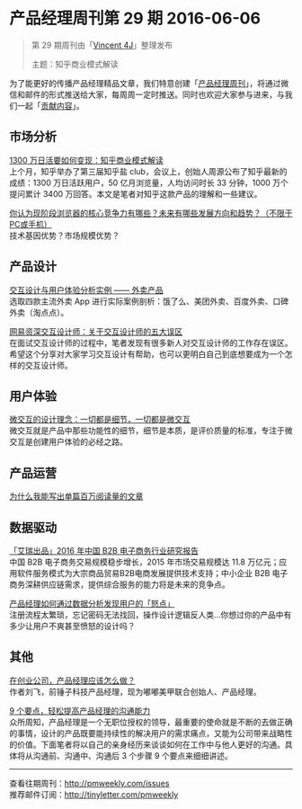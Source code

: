 # 产品经理周刊第 29 期 2016-06-06

> 第 29 期周刊由「[Vincent 4J](http://pmweekly.com/contributors#vincent4j)」整理发布 
> 
> 主题：知乎商业模式解读

为了能更好的传播产品经理精品文章，我们特意创建「[产品经理周刊](http://pmweekly.com/)」，将通过微信和邮件的形式推送给大家，每周周一定时推送。同时也欢迎大家参与进来，与我们一起「[贡献内容](https://github.com/vincent4j/pmweekly.com/issues/new)」。

## 市场分析

[1300 万日活要如何变现：知乎商业模式解读](http://mp.weixin.qq.com/s?__biz=MjM5OTEwNjI2MA==&mid=2651731455&idx=1&sn=b57222a6042ba3e0be03cfc2fc3d71c5&scene=23&srcid=0605gHUu7PCj21lAq3mE0B0g#rd)   
上个月，知乎举办了第三届知乎盐 club，会议上，创始人周源公布了知乎最新的成绩：1300 万日活跃用户，50 亿月浏览量，人均访问时长 33 分钟，1000 万个提问累计 3400 万回答。本文是笔者对知乎这款产品的理解和一些建议。   

[你认为现阶段浏览器的核心竞争力有哪些？未来有哪些发展方向和趋势？（不限于PC或手机）](http://www.pmcaff.com/discuss/answer/226240093588544?from=selection)   
技术基因优势？市场规模优势？   

## 产品设计

[交互设计与用户体验分析实例 —— 外卖产品](http://mp.weixin.qq.com/s?__biz=MjM5MTg2NDA3MQ==&mid=2651875324&idx=1&sn=569db3ce14b7eb02a3e9207c36303316&scene=23&srcid=06023Cs4wWR3S1qsTBYS8ydH#rd)   
选取四款主流外卖 App 进行实际案例剖析：饿了么、美团外卖、百度外卖、口碑外卖（淘点点）。  

[网易资深交互设计师：关于交互设计师的五大误区](http://mp.weixin.qq.com/s?__biz=MjM5NjA3ODI3Ng==&mid=2649828244&idx=1&sn=8842e4275443f144dee596445edac27e&scene=23&srcid=0602M54afnS8PKgjVmzfAs3Q#rd)  
在面试交互设计师的过程中，笔者发现有很多新人对交互设计师的工作存在误区。    
希望这个分享对大家学习交互设计有帮助，也可以更明白自己到底想要成为一个怎样的交互设计师。

## 用户体验

[微交互的设计理念：一切都是细节，一切都是微交互](http://mp.weixin.qq.com/s?__biz=MjM5NjA3ODI3Ng==&mid=2649828248&idx=1&sn=3b80f57160786c832a57a1bd2770ccfd&scene=23&srcid=0605YxOAtKy0z0VTgk8Ewp52#rd)   
微交互就是产品中那些功能性的细节，细节是本质，是评价质量的标准，专注于微交互是创建用户体验的必经之路。   


## 产品运营

[为什么我能写出单篇百万阅读量的文章](http://mp.weixin.qq.com/s?__biz=MjM5NTQ5MjIyMA==&mid=2654537040&idx=2&sn=c533790a98fca846544076d016fc0ab5&scene=23&srcid=0606krMMHncHAceS6Ke5yqlt#rd)


## 数据驱动

[「艾瑞出品」2016 年中国 B2B 电子商务行业研究报告](http://mp.weixin.qq.com/s?__biz=MjM5OTIzNzQwMA==&mid=2650395062&idx=1&sn=77781d465cb7a1c4d4672ba8069ba601&scene=23&srcid=0606EriCJrtwcrm81u6Ds5Dx#rd)   
中国 B2B 电子商务交易规模稳步增长，2015 年市场交易规模达 11.8 万亿元；应用软件服务模式为大宗商品贸易B2B电商发展提供技术支持；中小企业 B2B 电子商务深耕供应链需求，提供综合服务的能力将是未来的竞争点。

[产品经理如何通过数据分析发现用户的「怒点」](http://mp.weixin.qq.com/s?__biz=MjM5NjAyMzcyMA==&mid=2659990254&idx=2&sn=7c083e5838eca7be1cdb84727b7d3353&scene=23&srcid=0605CCL19FSNgWXZCj32aA8n#rd)   
注册流程太繁琐，忘记密码无法找回，操作设计逻辑反人类…你想过你的产品中有多少让用户不爽甚至愤怒的设计吗？  

## 其他

[在创业公司，产品经理应该怎么做？](http://www.leiphone.com/news/201509/27KGfajtR5cC4rGE.html)   
作者刘飞，前锤子科技产品经理，现为嘟嘟美甲联合创始人、产品经理。   

[9 个要点，轻松提高产品经理的沟通能力](http://mp.weixin.qq.com/s?__biz=MjM5NTQ5MjIyMA==&mid=2654537040&idx=3&sn=5f0a6a3fc2d8c0820dc6ed60b62a29bb&scene=23&srcid=0606x8ONMZkDc9LhEygpQVtO#rd)  
众所周知，产品经理是一个无职位授权的领导，最重要的使命就是不断的去做正确的事情，设计的产品既要能持续性的解决用户的需求痛点，又能为公司带来战略性的价值。下面笔者将以自己的亲身经历来谈谈如何在工作中与他人更好的沟通。具体将从沟通前、沟通中、沟通后 3 个步骤 9 个要点来细细讲述。

---
查看往期周刊：<http://pmweekly.com/issues>     
推荐邮件订阅：<http://tinyletter.com/pmweekly>
